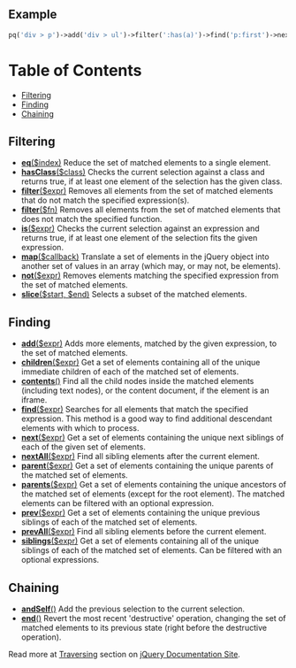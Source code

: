Example
-------

``` php
pq('div > p')->add('div > ul')->filter(':has(a)')->find('p:first')->nextAll()->andSelf()->...
```

Table of Contents
=================

-   [Filtering](#Filtering)
-   [Finding](#Finding)
-   [Chaining](#Chaining)

Filtering
---------

-   **[eq](http://docs.jquery.com/Traversing/eq)**[(\$index)](http://docs.jquery.com/Traversing/eq)
    Reduce the set of matched elements to a single element.
-   **[hasClass](http://docs.jquery.com/Traversing/hasClass)**[(\$class)](http://docs.jquery.com/Traversing/hasClass)
    Checks the current selection against a class and returns true, if at
    least one element of the selection has the given class.
-   **[filter](http://docs.jquery.com/Traversing/filter)**[(\$expr)](http://docs.jquery.com/Traversing/filter)
    Removes all elements from the set of matched elements that do not
    match the specified expression(s).
-   **[filter](http://docs.jquery.com/Traversing/filter)**[(\$fn)](http://docs.jquery.com/Traversing/filter)
    Removes all elements from the set of matched elements that does not
    match the specified function.
-   **[is](http://docs.jquery.com/Traversing/is)**[(\$expr)](http://docs.jquery.com/Traversing/is)
    Checks the current selection against an expression and returns true,
    if at least one element of the selection fits the given expression.
-   **[map](http://docs.jquery.com/Traversing/map)**[(\$callback)](http://docs.jquery.com/Traversing/map)
    Translate a set of elements in the jQuery object into another set of
    values in an array (which may, or may not, be elements).
-   **[not](http://docs.jquery.com/Traversing/not)**[(\$expr)](http://docs.jquery.com/Traversing/not)
    Removes elements matching the specified expression from the set of
    matched elements.
-   **[slice](http://docs.jquery.com/Traversing/slice)**[(\$start,
    \$end)](http://docs.jquery.com/Traversing/slice) Selects a subset of
    the matched elements.

Finding
-------

-   **[add](http://docs.jquery.com/Traversing/add)**[(\$expr)](http://docs.jquery.com/Traversing/add)
    Adds more elements, matched by the given expression, to the set of
    matched elements.
-   **[children](http://docs.jquery.com/Traversing/children)**[(\$expr)](http://docs.jquery.com/Traversing/children)
    Get a set of elements containing all of the unique immediate
    children of each of the matched set of elements.
-   **[contents](http://docs.jquery.com/Traversing/contents)**[()](http://docs.jquery.com/Traversing/contents)
    Find all the child nodes inside the matched elements (including text
    nodes), or the content document, if the element is an iframe.
-   **[find](http://docs.jquery.com/Traversing/find)**[(\$expr)](http://docs.jquery.com/Traversing/find)
    Searches for all elements that match the specified expression. This
    method is a good way to find additional descendant elements with
    which to process.
-   **[next](http://docs.jquery.com/Traversing/next)**[(\$expr)](http://docs.jquery.com/Traversing/next)
    Get a set of elements containing the unique next siblings of each of
    the given set of elements.
-   **[nextAll](http://docs.jquery.com/Traversing/nextAll)**[(\$expr)](http://docs.jquery.com/Traversing/nextAll)
    Find all sibling elements after the current element.
-   **[parent](http://docs.jquery.com/Traversing/parent)**[(\$expr)](http://docs.jquery.com/Traversing/parent)
    Get a set of elements containing the unique parents of the matched
    set of elements.
-   **[parents](http://docs.jquery.com/Traversing/parents)**[(\$expr)](http://docs.jquery.com/Traversing/parents)
    Get a set of elements containing the unique ancestors of the matched
    set of elements (except for the root element). The matched elements
    can be filtered with an optional expression.
-   **[prev](http://docs.jquery.com/Traversing/prev)**[(\$expr)](http://docs.jquery.com/Traversing/prev)
    Get a set of elements containing the unique previous siblings of
    each of the matched set of elements.
-   **[prevAll](http://docs.jquery.com/Traversing/prevAll)**[(\$expr)](http://docs.jquery.com/Traversing/prevAll)
    Find all sibling elements before the current element.
-   **[siblings](http://docs.jquery.com/Traversing/siblings)**[(\$expr)](http://docs.jquery.com/Traversing/siblings)
    Get a set of elements containing all of the unique siblings of each
    of the matched set of elements. Can be filtered with an optional
    expressions.

Chaining
--------

-   **[andSelf](http://docs.jquery.com/Traversing/andSelf)**[()](http://docs.jquery.com/Traversing/andSelf)
    Add the previous selection to the current selection.
-   **[end](http://docs.jquery.com/Traversing/end)**[()](http://docs.jquery.com/Traversing/end)
    Revert the most recent 'destructive' operation, changing the set of
    matched elements to its previous state (right before the destructive
    operation).

Read more at [Traversing](http://docs.jquery.com/Traversing) section on
[jQuery Documentation Site](http://docs.jquery.com/).
